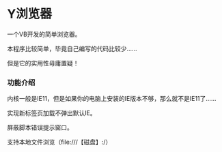 # Y浏览器
一个VB开发的简单浏览器。

本程序比较简单，毕竟自己编写的代码比较少……

但是它的实用性毋庸置疑！

### 功能介绍
内核一般是IE11，但是如果你的电脑上安装的IE版本不够，那么就不是IE11了……

实现新标签页加载不弹出默认IE。

屏蔽脚本错误提示窗口。

支持本地文件浏览（file:///【磁盘】:/）
